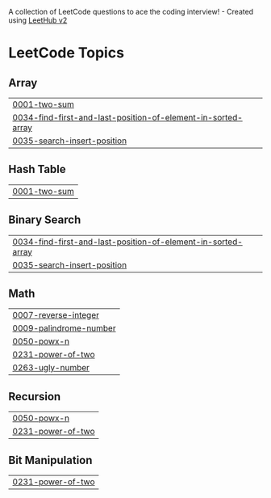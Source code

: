 A collection of LeetCode questions to ace the coding interview! - Created using [LeetHub v2](https://github.com/arunbhardwaj/LeetHub-2.0)
<!---LeetCode Topics Start-->
# LeetCode Topics
## Array
|  |
| ------- |
| [0001-two-sum](https://github.com/krishnasharma8/leetcode/tree/master/0001-two-sum) |
| [0034-find-first-and-last-position-of-element-in-sorted-array](https://github.com/krishnasharma8/leetcode/tree/master/0034-find-first-and-last-position-of-element-in-sorted-array) |
| [0035-search-insert-position](https://github.com/krishnasharma8/leetcode/tree/master/0035-search-insert-position) |
## Hash Table
|  |
| ------- |
| [0001-two-sum](https://github.com/krishnasharma8/leetcode/tree/master/0001-two-sum) |
## Binary Search
|  |
| ------- |
| [0034-find-first-and-last-position-of-element-in-sorted-array](https://github.com/krishnasharma8/leetcode/tree/master/0034-find-first-and-last-position-of-element-in-sorted-array) |
| [0035-search-insert-position](https://github.com/krishnasharma8/leetcode/tree/master/0035-search-insert-position) |
## Math
|  |
| ------- |
| [0007-reverse-integer](https://github.com/krishnasharma8/leetcode/tree/master/0007-reverse-integer) |
| [0009-palindrome-number](https://github.com/krishnasharma8/leetcode/tree/master/0009-palindrome-number) |
| [0050-powx-n](https://github.com/krishnasharma8/leetcode/tree/master/0050-powx-n) |
| [0231-power-of-two](https://github.com/krishnasharma8/leetcode/tree/master/0231-power-of-two) |
| [0263-ugly-number](https://github.com/krishnasharma8/leetcode/tree/master/0263-ugly-number) |
## Recursion
|  |
| ------- |
| [0050-powx-n](https://github.com/krishnasharma8/leetcode/tree/master/0050-powx-n) |
| [0231-power-of-two](https://github.com/krishnasharma8/leetcode/tree/master/0231-power-of-two) |
## Bit Manipulation
|  |
| ------- |
| [0231-power-of-two](https://github.com/krishnasharma8/leetcode/tree/master/0231-power-of-two) |
<!---LeetCode Topics End-->